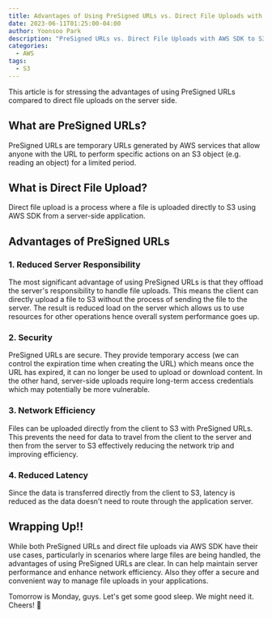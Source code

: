 ```yaml
---
title: Advantages of Using PreSigned URLs vs. Direct File Uploads with AWS SDK to S3
date: 2023-06-11T01:25:00-04:00
author: Yoonsoo Park
description: "PreSigned URLs vs. Direct File Uploads with AWS SDK to S3"
categories:
  - AWS
tags:
  - S3
---
```


This article is for stressing the advantages of using PreSigned URLs compared to direct file uploads on the server side.

## What are PreSigned URLs?

PreSigned URLs are temporary URLs generated by AWS services that allow anyone with the URL to perform specific actions on an S3 object (e.g. reading an object) for a limited period.

## What is Direct File Upload?

Direct file upload is a process where a file is uploaded directly to S3 using AWS SDK from a server-side application.

## Advantages of PreSigned URLs

### 1. Reduced Server Responsibility

The most significant advantage of using PreSigned URLs is that they offload the server's responsibility to handle file uploads. This means the client can directly upload a file to S3 without the process of sending the file to the server. The result is reduced load on the server which allows us to use resources for other operations hence overall system performance goes up.

### 2. Security

PreSigned URLs are secure. They provide temporary access (we can control the expiration time when creating the URL) which means once the URL has expired, it can no longer be used to upload or download content. In the other hand, server-side uploads require long-term access credentials which may potentially be more vulnerable.

### 3. Network Efficiency

Files can be uploaded directly from the client to S3 with PreSigned URLs. This prevents the need for data to travel from the client to the server and then from the server to S3 effectively reducing the network trip and improving efficiency.

### 4. Reduced Latency

Since the data is transferred directly from the client to S3, latency is reduced as the data doesn't need to route through the application server.

## Wrapping Up!!

While both PreSigned URLs and direct file uploads via AWS SDK have their use cases, particularly in scenarios where large files are being handled, the advantages of using PreSigned URLs are clear. In can help maintain server performance and enhance network efficiency. Also they offer a secure and convenient way to manage file uploads in your applications.

Tomorrow is Monday, guys. Let's get some good sleep. We might need it.
Cheers! 🍺
